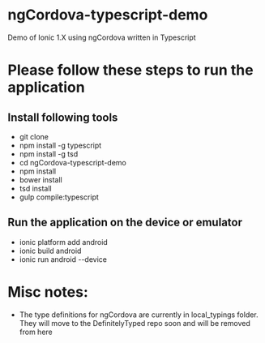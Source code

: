 # ngCordova-typescript-demo
Demo of Ionic 1.X using ngCordova written in Typescript

# Please follow these steps to run the application

## Install following tools
* git clone 
* npm install -g typescript
* npm install -g tsd
* cd ngCordova-typescript-demo
* npm install
* bower install
* tsd install
* gulp compile:typescript

## Run the application on the device or emulator
* ionic platform add android
* ionic build android
* ionic run android --device

# Misc notes:

* The type definitions for ngCordova are currently in local_typings folder. They will move to the DefinitelyTyped repo soon
and will be removed from here
